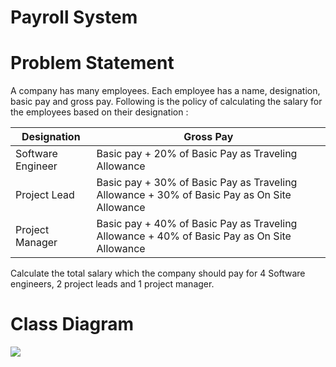 # Payroll System  

<h1>Problem Statement</h1>  
<p>A company has many employees. Each employee has a name, designation, basic pay and gross pay. Following is the policy of calculating the salary for the employees based on their designation :</p>  
<table>  
	<thead>  
		<th>Designation</th>  
		<th>Gross Pay</th>  
	</thead>  
	<tbody>  
		<tr>
			<td>Software Engineer</td>  
			<td>Basic pay + 20% of Basic Pay as Traveling Allowance </td>  
		</tr>  
		<tr>
			<td>Project Lead</td>  
			<td>Basic pay + 30% of Basic Pay as Traveling Allowance + 30% of Basic Pay as On Site Allowance </td>  
		</tr>  
		<tr>
			<td>Project Manager</td>  
			<td>Basic pay + 40% of Basic Pay as Traveling Allowance + 40% of Basic Pay as On Site Allowance </td>  
		</tr>  
	</tbody>  
</table>  
<p>Calculate the total salary which the company should pay for 4 Software engineers, 2 project leads and 1 project manager.</p>  
<h1>Class Diagram</h1>  
<img src="https://image.ibb.co/cbMbam/Class_Diagram.png" />  

